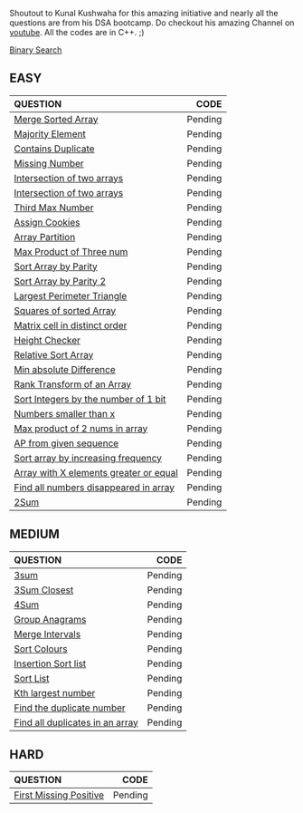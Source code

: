 Shoutout to Kunal Kushwaha for this amazing initiative and nearly all the questions are from his DSA bootcamp. Do checkout his 
amazing Channel on [youtube](https://www.youtube.com/c/KunalKushwaha/featured).
All the codes are in C++.  ;)

[Binary Search](https://github.com/VatsalNilay/Basic-DSA-CPP/blob/main/binary%20search/bSearch.cpp)

## EASY

| QUESTION | CODE |
| :------- | ----: |
| [Merge Sorted Array](https://leetcode.com/problems/merge-sorted-array/) | Pending|
| [Majority Element](https://leetcode.com/problems/majority-element/) | Pending |
| [Contains Duplicate](https://leetcode.com/problems/contains-duplicate/) | Pending |
| [Missing Number](https://leetcode.com/problems/missing-number/) | Pending |
| [Intersection of two arrays](https://leetcode.com/problems/intersection-of-two-arrays/) | Pending |
| [Intersection of two arrays](https://leetcode.com/problems/intersection-of-two-arrays-ii/) | Pending |
| [Third Max Number](https://leetcode.com/problems/third-maximum-number/) | Pending |
| [Assign Cookies](https://leetcode.com/problems/assign-cookies/) | Pending |
| [Array Partition](https://leetcode.com/problems/array-partition-i/) | Pending |
| [Max Product of Three num](https://leetcode.com/problems/maximum-product-of-three-numbers/) | Pending |
| [Sort Array by Parity](https://leetcode.com/problems/sort-array-by-parity/) | Pending |
| [Sort Array by Parity 2](https://leetcode.com/problems/sort-array-by-parity-ii/) | Pending |
| [Largest Perimeter Triangle](https://leetcode.com/problems/largest-perimeter-triangle/) | Pending |
| [Squares of sorted Array](https://leetcode.com/problems/squares-of-a-sorted-array/) | Pending |
| [Matrix cell in distinct order](https://leetcode.com/problems/matrix-cells-in-distance-order/) | Pending |
| [Height Checker](https://leetcode.com/problems/height-checker/) | Pending |
| [Relative Sort Array](https://leetcode.com/problems/relative-sort-array/) | Pending |
| [Min absolute Difference](https://leetcode.com/problems/minimum-absolute-difference/) | Pending |
| [Rank Transform of an Array](https://leetcode.com/problems/rank-transform-of-an-array/) | Pending |
| [Sort Integers by the number of 1 bit](https://leetcode.com/problems/sort-integers-by-the-number-of-1-bits/) | Pending |
| [Numbers smaller than x](https://leetcode.com/problems/how-many-numbers-are-smaller-than-the-current-number/) | Pending |
| [Max product of 2 nums in array](https://leetcode.com/problems/maximum-product-of-two-elements-in-an-array/) | Pending |
| [AP from given sequence  ](https://leetcode.com/problems/can-make-arithmetic-progression-from-sequence/) | Pending |
| [Sort array by increasing frequency](https://leetcode.com/problems/sort-array-by-increasing-frequency/) | Pending |
| [Array with X elements greater or equal](https://leetcode.com/problems/special-array-with-x-elements-greater-than-or-equal-x/) | Pending |
| [Find all numbers disappeared in array ](https://leetcode.com/problems/find-all-numbers-disappeared-in-an-array/) | Pending | [Set Mismatch](https://leetcode.com/problems/set-mismatch/) | Pending |
| [2Sum](https://leetcode.com/problems/two-sum/) | Pending |

## MEDIUM
| QUESTION | CODE |
| :--- | ---: |
| [3sum](https://leetcode.com/problems/3sum/) | Pending |
| [3Sum Closest](https://leetcode.com/problems/3sum-closest/) | Pending |
| [4Sum](https://leetcode.com/problems/4sum/) | Pending |
| [Group Anagrams](https://leetcode.com/problems/group-anagrams/) | Pending |
| [Merge Intervals](https://leetcode.com/problems/merge-intervals/) | Pending |
| [Sort Colours](https://leetcode.com/problems/sort-colors/) | Pending |
| [Insertion Sort list](https://leetcode.com/problems/insertion-sort-list/) | Pending |
| [Sort List](https://leetcode.com/problems/sort-list/) | Pending |
| [Kth largest number](https://leetcode.com/problems/largest-number/) | Pending |
| [Find the duplicate number](https://leetcode.com/problems/find-the-duplicate-number/) | Pending |
| [Find all duplicates in an array](https://leetcode.com/problems/find-all-duplicates-in-an-array/) | Pending |

## HARD
| QUESTION | CODE | 
| :--- | ---: |
| [First Missing Positive](https://leetcode.com/problems/first-missing-positive/) | Pending |
